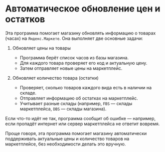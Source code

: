 # Автоматическое обновление цен и остатков


Эта программа помогает магазину обновлять информацию о товарах (часах) на `Яндекс.Маркете`. Она выполняет две основные задачи:

1. Обновляет цены на товары  
   - Программа берёт список часов из базы магазина.
   - Для каждого товара проверяет его код и актуальную цену.
   - Затем отправляет новые цены на маркетплейс. 

2. Обновляет количество товара (остатки)  
   - Проверяет, сколько товаров каждого вида есть в наличии на складе.
   - Отправляет информацию об остатках на маркетплейс. 
   - Учитывает разные склады (например, `FBS` — склады маркетплейса, `DBS` — склады магазина).

Если что-то идёт не так, программа сообщит об ошибке — например, если пропадёт интернет или сервер маркетплейса не ответит вовремя.

Проще говоря, эта программа помогает магазину автоматически поддерживать актуальные цены и количество товаров на маркетплейсе, без необходимости делать это вручную.
